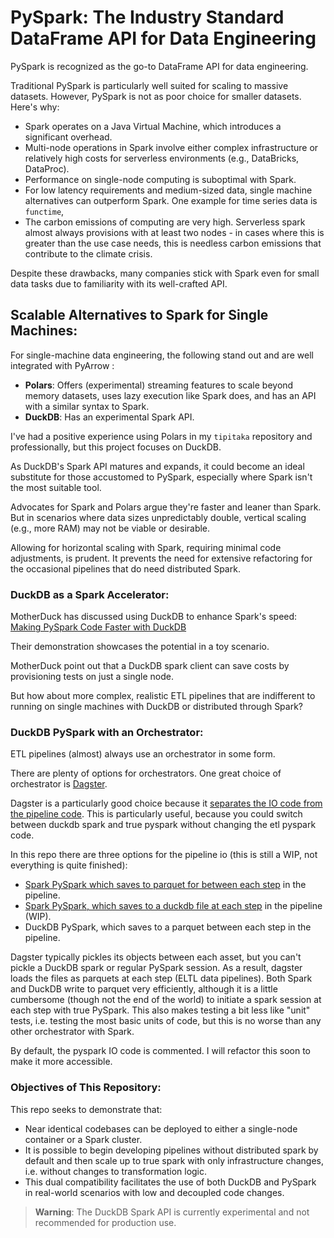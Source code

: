 # PySpark: The Industry Standard DataFrame API for Data Engineering

PySpark is recognized as the go-to DataFrame API for data engineering. 

Traditional PySpark is particularly well suited for scaling to massive datasets. However, PySpark is not as poor choice for smaller datasets. Here's why:

- Spark operates on a Java Virtual Machine, which introduces a significant overhead.
- Multi-node operations in Spark involve either complex infrastructure or relatively high costs for serverless environments (e.g., DataBricks, DataProc).
- Performance on single-node computing is suboptimal with Spark.
- For low latency requirements and medium-sized data, single machine alternatives can outperform Spark. One example for time series data is `functime`,
- The carbon emissions of computing are very high. Serverless spark almost always provisions with at least two nodes - in cases where this is greater than the use case needs, this is needless carbon emissions that contribute to the climate crisis.

Despite these drawbacks, many companies stick with Spark even for small data tasks due to familiarity with its well-crafted API.

## Scalable Alternatives to Spark for Single Machines:

For single-machine data engineering, the following stand out and are well integrated with PyArrow :
- **Polars**: Offers (experimental) streaming features to scale beyond memory datasets, uses lazy execution like Spark does, and has an API with a similar syntax to Spark.
- **DuckDB**: Has an experimental Spark API.

I've had a positive experience using Polars in my `tipitaka` repository and professionally, but this project focuses on DuckDB.

As DuckDB's Spark API matures and expands, it could become an ideal substitute for those accustomed to PySpark, especially where Spark isn't the most suitable tool.

Advocates for Spark and Polars argue they're faster and leaner than Spark. But in scenarios where data sizes unpredictably double, vertical scaling (e.g., more RAM) may not be viable or desirable.

Allowing for horizontal scaling with Spark, requiring minimal code adjustments, is prudent. It prevents the need for extensive refactoring for the occasional pipelines that do need distributed Spark.

### DuckDB as a Spark Accelerator:

MotherDuck has discussed using DuckDB to enhance Spark's speed:
[Making PySpark Code Faster with DuckDB](https://motherduck.com/blog/making-pyspark-code-faster-with-duckdb/)

Their demonstration showcases the potential in a toy scenario. 

MotherDuck point out that a DuckDB spark client can save costs by provisioning tests on just a single node.

But how about more complex, realistic ETL pipelines that are indifferent to running on single machines with DuckDB or distributed through Spark?

### DuckDB PySpark with an Orchestrator:

ETL pipelines (almost) always use an orchestrator in some form.

There are plenty of options for orchestrators. One great choice of orchestrator is [Dagster](https://github.com/dagster-io/dagster). 

Dagster is a particularly good choice because it [separates the IO code from the pipeline code](https://docs.dagster.io/concepts/io-management/io-managers). This is particularly useful, because you could switch between duckdb spark and true pyspark without changing the etl pyspark code.

In this repo there are three options for the pipeline io (this is still a WIP, not everything is quite finished):
* [Spark PySpark which saves to parquet for between each step](https://docs.dagster.io/integrations/spark) in the pipeline.
* [Spark PySpark, which saves to a duckdb file at each step](https://dagster.io/integrations/dagster-duckdb-pyspark) in the pipeline (WIP).
* DuckDB PySpark, which saves to a parquet between each step in the pipeline. 

Dagster typically pickles its objects between each asset, but you can't pickle a DuckDB spark or regular PySpark session. As a result, dagster loads the files as parquets at each step (ELTL data pipelines). Both Spark and DuckDB write to parquet very efficiently, although it is a little cumbersome (though not the end of the world) to initiate a spark session at each step with true PySpark. This also makes testing a bit less like "unit" tests, i.e. testing the most basic units of code, but this is no worse than any other orchestrator with Spark.

By default, the pyspark IO code is commented. I will refactor this soon to make it more accessible.

### Objectives of This Repository:

This repo seeks to demonstrate that:
- Near identical codebases can be deployed to either a single-node container or a Spark cluster.
- It is possible to begin developing pipelines without distributed spark by default and then scale up to true spark with only infrastructure changes, i.e. without changes to transformation logic.
- This dual compatibility facilitates the use of both DuckDB and PySpark in real-world scenarios with low and decoupled code changes.

> **Warning**: The DuckDB Spark API is currently experimental and not recommended for production use.
